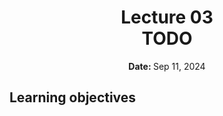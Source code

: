 <h1 align="center">
<b>Lecture 03</b><br>
TODO
</h1>
<p align="center"><b>Date: </b>Sep 11, 2024</p>

## Learning objectives
